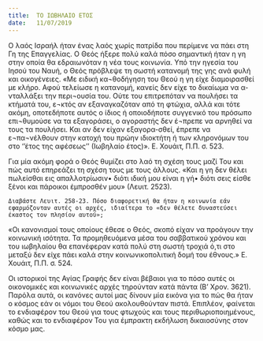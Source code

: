 ```yaml
---
title:  ΤΟ ΙΩΒΗΛΑΙΟ ΕΤΟΣ
date:   11/07/2019
---
```


Ο λαός Ισραήλ ήταν ένας λαός χωρίς πατρίδα που περίμενε να πάει στη Γη της Επαγγελίας. Ο Θεός ήξερε πολύ καλά πόσο σημαντική ήταν η γη στην οποία θα εδραιωνόταν η νέα τους κοινωνία. Υπό την ηγεσία του Ιησού του Ναυή, ο Θεός πρόβλεψε τη σωστή κατανομή της γης ανά φυλή και οικογένειες. «Με ειδική κα¬θοδήγηση του Θεού η γη είχε διαμοιρασθεί με κλήρο. Αφού τελείωσε η κατανομή, κανείς δεν είχε το δικαίωμα να α-νταλλάξει την περι¬ουσία του. Ούτε του επιτρεπόταν να πουλήσει τα κτήματά του, ε¬κτός αν εξαναγκαζόταν από τη φτώχια, αλλά και τότε ακόμη, οποτεδήποτε αυτός ο ίδιος ή οποιοδήποτε συγγενικό του πρόσωπο επι¬θυμούσε να τα εξαγοράσει, ο αγοραστής δεν έ¬πρεπε να αρνηθεί να τους τα πουλήσει. Και αν δεν είχαν εξαγορα-σθεί, έπρεπε να ε¬πα¬νέλθουν στην κατοχή του πρώην ιδιοκτήτη ή των κληρονόμων του στο ‘’έτος της αφέσεως’’ (Ιωβηλαίο έτος)». Ε. Χουάιτ, Π.Π. σ. 523.

Για μία ακόμη φορά ο Θεός θυμίζει στο λαό τη σχέση τους μαζί Του και πώς αυτό επηρεάζει τη σχέση τους με τους άλλους. «Και η γη δεν θέλει πωλείσθαι εις απαλλοτρίωσιν• διότι ιδική μου είναι η γή• διότι σεις είσθε ξένοι και πάροικοι έμπροσθέν μου» (Λευιτ. 2523).

`Διαβάστε Λευιτ. 258-23. Πόσο διαφορετική θα ήταν η κοινωνία εάν εφαρμόζονταν αυτές οι αρχές, ιδιαίτερα το «δεν θέλετε δυναστεύσει έκαστος τον πλησίον αυτού»;`

«Οι κανονισμοί τους οποίους έθεσε ο Θεός, σκοπό είχαν να προάγουν την κοινωνική ισότητα. Τα προμηθευόμενα μέσα του σαββατικού χρόνου και του ιωβηλαίου θα επανέφεραν κατά πολύ στη σωστή τροχιά ό,τι στο μεταξύ δεν είχε πάει καλά στην κοινωνικοπολιτική δομή του έθνους.» Ε. Χουάιτ, Π.Π. σ. 524.

Οι ιστορικοί της Αγίας Γραφής δεν είναι βέβαιοι για το πόσο αυτές οι οικονομικές και κοινωνικές αρχές τηρούνταν κατά πάντα (Β’ Χρον. 3621). Παρόλα αυτά, οι κανόνες αυτοί μας δίνουν μία εικόνα για το πώς θα ήταν ο κόσμος εάν οι νόμοι του Θεού ακολουθούνταν πιστά. Επιπλέον, φαίνεται το ενδιαφέρον του Θεού για τους φτωχούς και τους περιθωριοποιημένους, καθώς και το ενδιαφέρον Του για έμπρακτη εκδήλωση δικαιοσύνης στον κόσμο μας.